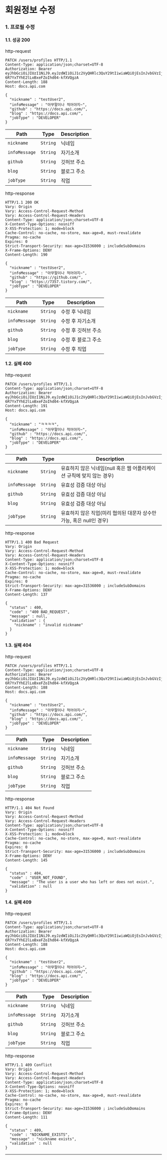 # 회원정보 수정

### 1. 프로필 수정 <a href="#_-_200" id="_-_200"></a>

#### 1.1. 성공 200 <a href="#_-_200" id="_-_200"></a>

http-request

```
PATCH /users/profiles HTTP/1.1
Content-Type: application/json;charset=UTF-8
Authorization: Bearer eyJhbGciOiJIUzI1NiJ9.eyJzdWIiOiJ1c2VyQHRlc3QuY29tIiwiaWQiOjEsInJvbGVzIjpbIlJPTEVfVVNFUiJdLCJuaWNrbmFtZSI6InRlc3RVc2VyMSIsImlhdCI6MTY3MDA3OTc5NCwiZXhwIjoxNjcwMDgxNTk0fQ.rkuwxsliY-6R7YxTYhE2lLoBxeFZoIhd04-kfXVQgzA
Content-Length: 188
Host: docs.api.com

{
  "nickname" : "testUser2",
  "infoMessage" : "아무말이나 적어야지~",
  "github" : "https://docs.api.com/",
  "blog" : "https://docs.api.com/",
  "jobType" : "DEVELOPER"
}
```

| Path          | Type     | Description |
| ------------- | -------- | ----------- |
| `nickname`    | `String` | 닉네임         |
| `infoMessage` | `String` | 자기소개        |
| `github`      | `String` | 깃허브 주소      |
| `blog`        | `String` | 블로그 주소      |
| `jobType`     | `String` | 직업          |

http-response

```
HTTP/1.1 200 OK
Vary: Origin
Vary: Access-Control-Request-Method
Vary: Access-Control-Request-Headers
Content-Type: application/json;charset=UTF-8
X-Content-Type-Options: nosniff
X-XSS-Protection: 1; mode=block
Cache-Control: no-cache, no-store, max-age=0, must-revalidate
Pragma: no-cache
Expires: 0
Strict-Transport-Security: max-age=31536000 ; includeSubDomains
X-Frame-Options: DENY
Content-Length: 190

{
  "nickname" : "testUser2",
  "infoMessage" : "아무말이나 적어야지~",
  "github" : "https://github.com/",
  "blog" : "https://7357.tistory.com/",
  "jobType" : "DEVELOPER"
}
```

| Path          | Type     | Description |
| ------------- | -------- | ----------- |
| `nickname`    | `String` | 수정 후 닉네임    |
| `infoMessage` | `String` | 수정 후 자기소개   |
| `github`      | `String` | 수정 후 깃허브 주소 |
| `blog`        | `String` | 수정 후 블로그 주소 |
| `jobType`     | `String` | 수정 후 직업     |

#### 1.2. 실패 400 <a href="#_-_400" id="_-_400"></a>

http-request

```
PATCH /users/profiles HTTP/1.1
Content-Type: application/json;charset=UTF-8
Authorization: Bearer eyJhbGciOiJIUzI1NiJ9.eyJzdWIiOiJ1c2VyQHRlc3QuY29tIiwiaWQiOjEsInJvbGVzIjpbIlJPTEVfVVNFUiJdLCJuaWNrbmFtZSI6InRlc3RVc2VyMSIsImlhdCI6MTY3MDA3OTc5NCwiZXhwIjoxNjcwMDgxNTk0fQ.rkuwxsliY-6R7YxTYhE2lLoBxeFZoIhd04-kfXVQgzA
Content-Length: 191
Host: docs.api.com

{
  "nickname" : "ㅋㅋㅋㅋ",
  "infoMessage" : "아무말이나 적어야지~",
  "github" : "https://docs.api.com/",
  "blog" : "https://docs.api.com/",
  "jobType" : "DEVELOPER"
}
```

| Path          | Type     | Description                                |
| ------------- | -------- | ------------------------------------------ |
| `nickname`    | `String` | 유효하지 않은 닉네임(null 혹은 웹 어플리케이션 규칙에 맞지 않는 경우) |
| `infoMessage` | `String` | 유효성 검증 대상 아님                               |
| `github`      | `String` | 유효성 검증 대상 아님                               |
| `blog`        | `String` | 유효성 검증 대상 아님                               |
| `jobType`     | `String` | 유효하지 않은 직업(미리 협의된 대문자 상수만 가능, 혹은 null인 경우) |

http-response

```
HTTP/1.1 400 Bad Request
Vary: Origin
Vary: Access-Control-Request-Method
Vary: Access-Control-Request-Headers
Content-Type: application/json;charset=UTF-8
X-Content-Type-Options: nosniff
X-XSS-Protection: 1; mode=block
Cache-Control: no-cache, no-store, max-age=0, must-revalidate
Pragma: no-cache
Expires: 0
Strict-Transport-Security: max-age=31536000 ; includeSubDomains
X-Frame-Options: DENY
Content-Length: 137

{
  "status" : 400,
  "code" : "400 BAD_REQUEST",
  "message" : null,
  "validation" : {
    "nickname" : "invalid nickname"
  }
}
```

#### 1.3. 실패 404 <a href="#_-_404" id="_-_404"></a>

http-request

```
PATCH /users/profiles HTTP/1.1
Content-Type: application/json;charset=UTF-8
Authorization: Bearer eyJhbGciOiJIUzI1NiJ9.eyJzdWIiOiJ1c2VyQHRlc3QuY29tIiwiaWQiOjEsInJvbGVzIjpbIlJPTEVfVVNFUiJdLCJuaWNrbmFtZSI6InRlc3RVc2VyMSIsImlhdCI6MTY3MDA3OTc5NCwiZXhwIjoxNjcwMDgxNTk0fQ.rkuwxsliY-6R7YxTYhE2lLoBxeFZoIhd04-kfXVQgzA
Content-Length: 188
Host: docs.api.com

{
  "nickname" : "testUser2",
  "infoMessage" : "아무말이나 적어야지~",
  "github" : "https://docs.api.com/",
  "blog" : "https://docs.api.com/",
  "jobType" : "DEVELOPER"
}
```

| Path          | Type     | Description |
| ------------- | -------- | ----------- |
| `nickname`    | `String` | 닉네임         |
| `infoMessage` | `String` | 자기소개        |
| `github`      | `String` | 깃허브 주소      |
| `blog`        | `String` | 블로그 주소      |
| `jobType`     | `String` | 직업          |

http-response

```
HTTP/1.1 404 Not Found
Vary: Origin
Vary: Access-Control-Request-Method
Vary: Access-Control-Request-Headers
Content-Type: application/json;charset=UTF-8
X-Content-Type-Options: nosniff
X-XSS-Protection: 1; mode=block
Cache-Control: no-cache, no-store, max-age=0, must-revalidate
Pragma: no-cache
Expires: 0
Strict-Transport-Security: max-age=31536000 ; includeSubDomains
X-Frame-Options: DENY
Content-Length: 145

{
  "status" : 404,
  "code" : "USER_NOT_FOUND",
  "message" : "The user is a user who has left or does not exist.",
  "validation" : null
}
```

#### 1.4. 실패 409 <a href="#_-_409" id="_-_409"></a>

http-request

```
PATCH /users/profiles HTTP/1.1
Content-Type: application/json;charset=UTF-8
Authorization: Bearer eyJhbGciOiJIUzI1NiJ9.eyJzdWIiOiJ1c2VyQHRlc3QuY29tIiwiaWQiOjEsInJvbGVzIjpbIlJPTEVfVVNFUiJdLCJuaWNrbmFtZSI6InRlc3RVc2VyMSIsImlhdCI6MTY3MDA3OTc5NCwiZXhwIjoxNjcwMDgxNTk0fQ.rkuwxsliY-6R7YxTYhE2lLoBxeFZoIhd04-kfXVQgzA
Content-Length: 188
Host: docs.api.com

{
  "nickname" : "testUser2",
  "infoMessage" : "아무말이나 적어야지~",
  "github" : "https://docs.api.com/",
  "blog" : "https://docs.api.com/",
  "jobType" : "DEVELOPER"
}
```

| Path          | Type     | Description |
| ------------- | -------- | ----------- |
| `nickname`    | `String` | 닉네임         |
| `infoMessage` | `String` | 자기소개        |
| `github`      | `String` | 깃허브 주소      |
| `blog`        | `String` | 블로그 주소      |
| `jobType`     | `String` | 직업          |

http-response

```
HTTP/1.1 409 Conflict
Vary: Origin
Vary: Access-Control-Request-Method
Vary: Access-Control-Request-Headers
Content-Type: application/json;charset=UTF-8
X-Content-Type-Options: nosniff
X-XSS-Protection: 1; mode=block
Cache-Control: no-cache, no-store, max-age=0, must-revalidate
Pragma: no-cache
Expires: 0
Strict-Transport-Security: max-age=31536000 ; includeSubDomains
X-Frame-Options: DENY
Content-Length: 111

{
  "status" : 409,
  "code" : "NICKNAME_EXISTS",
  "message" : "nickname exists",
  "validation" : null
}
```

***
